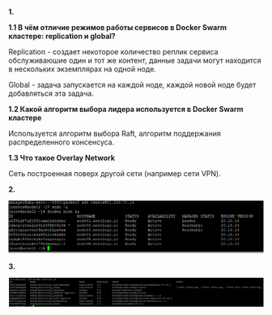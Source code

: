 **1.**

**1.1 В чём отличие режимов работы сервисов в Docker Swarm кластере: replication и global?** 

Replication - создает некоторое количество реплик сервиса обслуживаюшие один и тот же контент, данные задачи могут находится в нескольких экземплярах на одной ноде.

Global - задача запускается на каждой ноде, каждой новой ноде будет добавляться эта задача.


**1.2 Какой алгоритм выбора лидера используется в Docker Swarm кластере**

Используется алгоритм выбора Raft, алгоритм поддержания распределенного консенсуса.

**1.3 Что такое Overlay Network**

Сеть построенная поверх другой сети (например сети  VPN).

**2.**

![alt text](branching/img.png)

**3.**

![alt text](branching/img_1.png)
